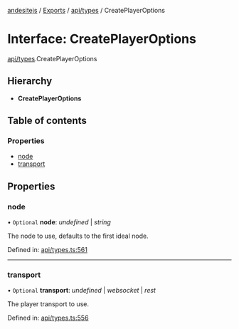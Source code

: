 [andesitejs](../../README.md) / [Exports](../../modules.md) / [api/types](../../modules/api_types.md) / CreatePlayerOptions

# Interface: CreatePlayerOptions

[api/types](../../modules/api_types.md).CreatePlayerOptions

## Hierarchy

* **CreatePlayerOptions**

## Table of contents

### Properties

- [node](types.createplayeroptions.md#node)
- [transport](types.createplayeroptions.md#transport)

## Properties

### node

• `Optional` **node**: *undefined* \| *string*

The node to use, defaults to the first ideal node.

Defined in: [api/types.ts:561](https://github.com/Lavaclient/andesite/blob/7241e28/src/api/types.ts#L561)

___

### transport

• `Optional` **transport**: *undefined* \| *websocket* \| *rest*

The player transport to use.

Defined in: [api/types.ts:556](https://github.com/Lavaclient/andesite/blob/7241e28/src/api/types.ts#L556)
